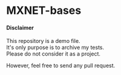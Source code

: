# MXNET-bases

#### Disclaimer
This repository is a demo file.<br>
It's only purpose is to archive my tests.<br>
Please do not consider it as a project.<br>

However, feel free to send any pull request.
